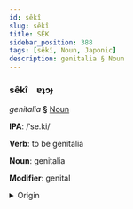 ```yaml
---
id: sêkî
slug: sêkî
title: SÊK
sidebar_position: 388
tags: [sêkî, Noun, Japonic]
description: genitalia § Noun
---
```


### sêkî&emsp;<span kind="abugida">ɐʇɔɟ</span>

*genitalia* **§** [Noun](../../tags/Noun)

**IPA**: /ˈse.ki/

**Verb**: to be genitalia

**Noun**: genitalia

**Modifier**: genital

<details>
    <summary>Origin</summary>
    Japanese せいき seiki [se̞ːkʲi]<br/>
    <em>Japonic Language Family</em>
</details>